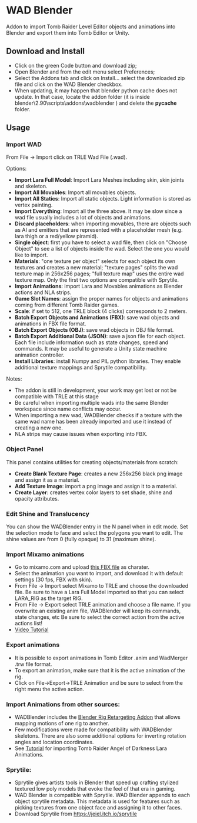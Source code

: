 # WAD Blender
Addon to import Tomb Raider Level Editor objects and animations into Blender and export them into Tomb Editor or Unity.

## Download and Install
* Click on the green Code button and download zip;
* Open Blender and from the edit menu select Preferences;
* Select the Addons tab and click on Install... select the downloaded zip file and click on the WAD Blender checkbox.
* When updating, it may happen that blender python cache does not update. In that case, locate the addon folder (it is inside blender\2.90\scripts\addons\wadblender ) and delete the __pycache__ folder.

## Usage

### Import WAD
From File -> Import click on TRLE Wad File (.wad).

Options: 
* **Import Lara Full Model**: Import Lara Meshes including skin, skin joints and skeleton.
* **Import All Movables**: Import all movables objects.
* **Import All Statics**: Import all static objects. Light information is stored as vertex painting.
* **Import Everything**: Import all the three above. It may be slow since a wad file usually includes a lot of objects and animations.
* **Discard placeholders**: when importing movables, there are objects such as AI and emitters that are represented with a placeholder mesh (e.g. lara thigh or a red/yellow piramid).
* **Single object**: first you have to select a wad file, then click on "Choose Object" to see a list of objects inside the wad. Select the one you would like to import.
* **Materials**: "one texture per object" selects for each object its own textures and creates a new material; "texture pages" splits the wad texture map in 256x256 pages; "full texture map" uses the entire wad texture map. Only the first two options are compatible with Sprytile.
* **Import Animations**: import Lara and Movables animations as Blender actions and NLA strips.
* **Game Slot Names**: assign the proper names for objects and animations coming from different Tomb Raider games.
* **Scale**: if set to 512, one TRLE block (4 clicks) corresponds to 2 meters.
* **Batch Export Objects and Animations (FBX)**: save wad objects and animations in FBX file format.
* **Batch Export Objects (OBJ)**: save wad objects in OBJ file format.
* **Batch Export Additional Data (JSON)**: save a json file for each object. Each file include information such as state changes, speed and commands. It may be useful to generate a Unity state machine animation controller.
* **Install Libraries**: install Numpy and PIL python libraries. They enable additional texture mappings and Sprytile compatibility.

Notes:
* The addon is still in development, your work may get lost or not be compatible with TRLE at this stage
* Be careful when importing multiple wads into the same Blender workspace since name conflicts may occur.
* When importing a new wad, WADBlender checks if a texture with the same wad name has been already imported and use it instead of creating a new one.
* NLA strips may cause issues when exporting into FBX.

### Object Panel

This panel contains utilities for creating objects/materials from scratch:

* **Create Blank Texture Page**: creates a new 256x256 black png image and assign it as a material.
* **Add Texture Image**: import a png image and assign it to a material.
* **Create Layer**: creates vertex color layers to set shade, shine and opacity attributes.

### Edit Shine and Translucency

You can show the WADBlender entry in the N panel when in edit mode. Set the selection mode to face and select the polygons you want to edit. The shine values are from 0 (fully opaque) to 31 (maximum shine).

### Import Mixamo animations

* Go to mixamo.com and upload [this FBX file](https://drive.google.com/file/d/1A3sFUF__01j9FpYnK4CzJATJHfisIyTy/view?usp=sharing) as charater.
* Select the animation you want to import, and download it with default settings (30 fps, FBX with skin).
* From File -> Import select Mixamo to TRLE and choose the downloaded file. Be sure to have a Lara Full Model imported so that you can select LARA_RIG as the target RIG.
* From File -> Export select TRLE animation and choose a file name. If you overwrite an existing anim file, WADBlender will keep its commands, state changes, etc Be sure to select the correct action from the active actions list!
* [Video Tutorial](https://www.youtube.com/watch?v=ErSYyMgzUS4)

### Export animations

* It is possible to export animations in Tomb Editor .anim and WadMerger .trw file format.
* To export an animation, make sure that it is the active animation of the rig.
* Click on File->Export->TRLE Animation and be sure to select from the right menu the active action.

### Import Animations from other sources:
* WADBlender includes the [Blender Rig Retargeting Addon](https://github.com/nkeeline/Keemap-Blender-Rig-ReTargeting-Addon) that allows mapping motions of one rig to another.
* Few modifications were made for compatibility with WADBlender skeletons. There are also some additional options for inverting rotation angles and location coordinates.
* See [Tutorial](https://github.com/veeti512/wadblender/blob/master/docs/tutorial.md) for importing Tomb Raider Angel of Darkness Lara Animations.

### Sprytile:
* Sprytile gives artists tools in Blender that speed up crafting stylized textured low poly models that evoke the feel of that era in gaming.
* WAD Blender is compatible with Sprytile. WAD Blender appends to each object sprytile metadata. This metadata is used for features such as picking textures from one object face and assigning it to other faces.
* Download Sprytile from https://jeiel.itch.io/sprytile 
